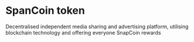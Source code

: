 # SpanCoin token

Decentralised independent media sharing and advertising platform, utilising blockchain technology and offering everyone SnapCoin rewards